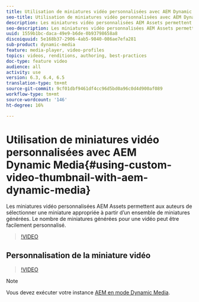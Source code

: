 ```yaml
---
title: Utilisation de miniatures vidéo personnalisées avec AEM Dynamic Media
seo-title: Utilisation de miniatures vidéo personnalisées avec AEM Dynamic Media
description: Les miniatures vidéo personnalisées AEM Assets permettent aux auteurs de sélectionner une miniature appropriée à partir d’un ensemble de miniatures générées. Le nombre de miniatures générées pour une vidéo peut être facilement personnalisé.
seo-description: Les miniatures vidéo personnalisées AEM Assets permettent aux auteurs de sélectionner une miniature appropriée à partir d’un ensemble de miniatures générées. Le nombre de miniatures générées pour une vidéo peut être facilement personnalisé.
uuid: 1559b1bc-daca-49e9-b6de-0b93798658a8
discoiquuid: 5e168b37-2906-4ab5-9840-086ae7efa281
sub-product: dynamic-media
feature: media-player, video-profiles
topics: videos, renditions, authoring, best-practices
doc-type: feature video
audience: all
activity: use
version: 6.3, 6.4, 6.5
translation-type: tm+mt
source-git-commit: 9cf01dbf9461df4cc96d5bd0a96c0d4d900af089
workflow-type: tm+mt
source-wordcount: '146'
ht-degree: 16%

---
```



# Utilisation de miniatures vidéo personnalisées avec AEM Dynamic Media{#using-custom-video-thumbnail-with-aem-dynamic-media}

Les miniatures vidéo personnalisées AEM Assets permettent aux auteurs de sélectionner une miniature appropriée à partir d’un ensemble de miniatures générées. Le nombre de miniatures générées pour une vidéo peut être facilement personnalisé.

>[!VIDEO](https://video.tv.adobe.com/v/16467/?quality=9&learn=on)

## Personnalisation de la miniature vidéo

>[!VIDEO](https://video.tv.adobe.com/v/18867/)

>[!NOTE]
>
>Vous devez exécuter votre instance [AEM en mode Dynamic Media](https://docs.adobe.com/docs/en/aem/6-3/administer/content/dynamic-media/config-dynamic.html).